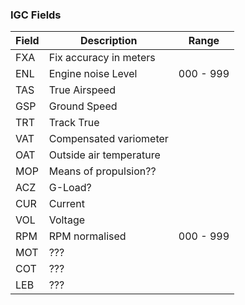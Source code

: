 ### IGC Fields
| Field | Description | Range |
|---|---|---|
| FXA | Fix accuracy in meters | |
| ENL | Engine noise Level | 000 - 999 |
| TAS | True Airspeed | |
| GSP | Ground Speed | |
| TRT | Track True | |
| VAT | Compensated variometer | |
| OAT | Outside air temperature | |
| MOP | Means of propulsion?? | |
| ACZ | G-Load? | |
| CUR | Current | |
| VOL | Voltage | |
| RPM | RPM normalised | 000 - 999 |
| MOT | ??? | |
| COT | ??? | |
| LEB | ??? | |